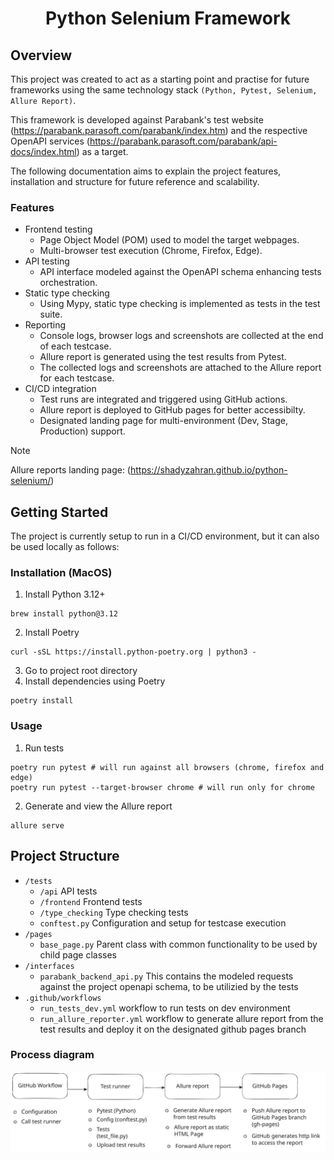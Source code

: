 <div align="center">
<h1 aligh="center">Python Selenium Framework</h1>
</div>

## Overview
This project was created to act as a starting point and practise for future frameworks using the same technology stack ``(Python, Pytest, Selenium, Allure Report)``.

This framework is developed against Parabank's test website (https://parabank.parasoft.com/parabank/index.htm) and the respective OpenAPI services (https://parabank.parasoft.com/parabank/api-docs/index.html) as a target.

The following documentation aims to explain the project features, installation and structure for future reference and scalability.

### Features
* Frontend testing
    * Page Object Model (POM) used to model the target webpages.
    * Multi-browser test execution (Chrome, Firefox, Edge).
* API testing
    * API interface modeled against the OpenAPI schema enhancing tests orchestration.
* Static type checking
    * Using Mypy, static type checking is implemented as tests in the test suite.
* Reporting
    * Console logs, browser logs and screenshots are collected at the end of each testcase.
    * Allure report is generated using the test results from Pytest.
    * The collected logs and screenshots are attached to the Allure report for each testcase.
* CI/CD integration
    * Test runs are integrated and triggered using GitHub actions.
    * Allure report is deployed to GitHub pages for better accessibilty.
    * Designated landing page for multi-environment (Dev, Stage, Production) support.
> [!NOTE]
> Allure reports landing page: (https://shadyzahran.github.io/python-selenium/)

## Getting Started
The project is currently setup to run in a CI/CD environment, but it can also be used locally as follows:

### Installation (MacOS)
1. Install Python 3.12+
```shell
brew install python@3.12
```
2. Install Poetry
```shell
curl -sSL https://install.python-poetry.org | python3 -
```
3. Go to project root directory
4. Install dependencies using Poetry
```shell
poetry install
```

### Usage
1. Run tests
```shell
poetry run pytest # will run against all browsers (chrome, firefox and edge)
poetry run pytest --target-browser chrome # will run only for chrome
```
2. Generate and view the Allure report
```shell
allure serve
```
## Project Structure
* `/tests`
    * `/api` API tests
    * `/frontend` Frontend tests
    * `/type_checking` Type checking tests
    * `conftest.py` Configuration and setup for testcase execution
* `/pages`
    * `base_page.py` Parent class with common functionality to be used by child page classes
* `/interfaces`
    * `parabank_backend_api.py` This contains the modeled requests against the project openapi schema, to be utilizied by the tests
* `.github/workflows`
    * `run_tests_dev.yml` workflow to run tests on dev environment
    * `run_allure_reporter.yml` workflow to generate allure report from the test results and deploy it on the designated github pages branch

### Process diagram
![process-diagram](images/process_diagram.svg)
